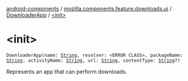 [android-components](../../index.md) / [mozilla.components.feature.downloads.ui](../index.md) / [DownloaderApp](index.md) / [&lt;init&gt;](./-init-.md)

# &lt;init&gt;

`DownloaderApp(name: `[`String`](https://kotlinlang.org/api/latest/jvm/stdlib/kotlin/-string/index.html)`, resolver: <ERROR CLASS>, packageName: `[`String`](https://kotlinlang.org/api/latest/jvm/stdlib/kotlin/-string/index.html)`, activityName: `[`String`](https://kotlinlang.org/api/latest/jvm/stdlib/kotlin/-string/index.html)`, url: `[`String`](https://kotlinlang.org/api/latest/jvm/stdlib/kotlin/-string/index.html)`, contentType: `[`String`](https://kotlinlang.org/api/latest/jvm/stdlib/kotlin/-string/index.html)`?)`

Represents an app that can perform downloads.

